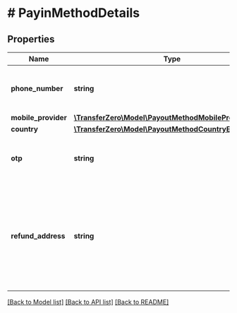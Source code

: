 # # PayinMethodDetails

## Properties

Name | Type | Description | Notes
------------ | ------------- | ------------- | -------------
**phone_number** | **string** | The phone number where the funds should be collected from | [optional] 
**mobile_provider** | [**\TransferZero\Model\PayoutMethodMobileProviderEnum**](PayoutMethodMobileProviderEnum.md) |  | [optional] 
**country** | [**\TransferZero\Model\PayoutMethodCountryEnum**](PayoutMethodCountryEnum.md) |  | [optional] 
**otp** | **string** | The OTP that the sender received in otp verified ussd popup ux flow. | [optional] 
**refund_address** | **string** | Please make sure the refund_address is a valid BTC address belonging to the sender, as that is going to be used in case the transaction has to be refunded. | [optional] 

[[Back to Model list]](../../README.md#documentation-for-models) [[Back to API list]](../../README.md#documentation-for-api-endpoints) [[Back to README]](../../README.md)


